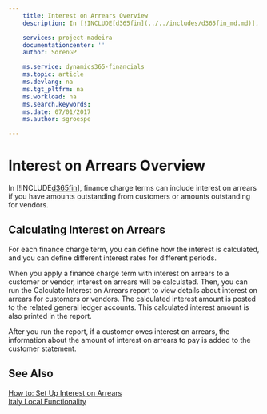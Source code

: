 ```yaml
---
    title: Interest on Arrears Overview
    description: In [!INCLUDE[d365fin](../../includes/d365fin_md.md)], finance charge terms can include interest on arrears if you have amounts outstanding from customers or amounts outstanding for vendors.

    services: project-madeira 
    documentationcenter: ''
    author: SorenGP

    ms.service: dynamics365-financials
    ms.topic: article
    ms.devlang: na
    ms.tgt_pltfrm: na
    ms.workload: na
    ms.search.keywords:
    ms.date: 07/01/2017
    ms.author: sgroespe

---
```

# Interest on Arrears Overview
In [!INCLUDE[d365fin](../../includes/d365fin_md.md)], finance charge terms can include interest on arrears if you have amounts outstanding from customers or amounts outstanding for vendors.  

## Calculating Interest on Arrears  
For each finance charge term, you can define how the interest is calculated, and you can define different interest rates for different periods.  

When you apply a finance charge term with interest on arrears to a customer or vendor, interest on arrears will be calculated. Then, you can run the Calculate Interest on Arrears report to view details about interest on arrears for customers or vendors. The calculated interest amount is posted to the related general ledger accounts. This calculated interest amount is also printed in the report.  

After you run the report, if a customer owes interest on arrears, the information about the amount of interest on arrears to pay is added to the customer statement.  

## See Also  
 [How to: Set Up Interest on Arrears](how-to-set-up-interest-on-arrears.md)   
  [Italy Local Functionality](italy-local-functionality.md)
